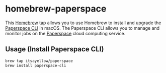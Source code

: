 # homebrew-paperspace
This [Homebrew](https://brew.sh/) tap allows you to use Homebrew to install and upgrade the [Paperspace CLI](https://paperspace.github.io/paperspace-node/#paperspace-cli) in macOS.  The Paperspace CLI allows you to manage and monitor jobs on the [Paperspace](https://www.paperspace.com/) cloud computing service.

## Usage (Install Paperspace CLI)
```bash
brew tap itsayellow/paperspace
brew install paperspace-cli
```

